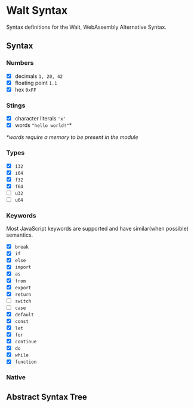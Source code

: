 # Walt Syntax

Syntax definitions for the Walt, WebAssembly Alternative Syntax.

## Syntax

### Numbers

* [x] decimals `1, 20, 42`
* [x] floating point `1.1`
* [x] hex `0xFF`

### Stings

* [x] character literals `'x'`
* [x] words `"hello world!"`\*

_\*words require a memory to be present in the module_

### Types

* [x] `i32`
* [x] `i64`
* [x] `f32`
* [x] `f64`
* [ ] `u32`
* [ ] `u64`

### Keywords

Most JavaScript keywords are supported and have similar(when possible) semantics.

* [x] `break`
* [x] `if`
* [x] `else`
* [x] `import`
* [x] `as`
* [x] `from`
* [x] `export`
* [x] `return`
* [ ] `switch`
* [ ] `case`
* [x] `default`
* [x] `const`
* [x] `let`
* [x] `for`
* [x] `continue`
* [x] `do`
* [x] `while`
* [x] `function`

### Native

## Abstract Syntax Tree
